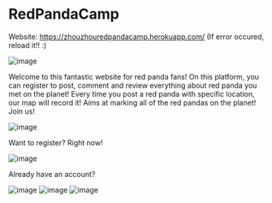# RedPandaCamp

Website: https://zhouzhouredpandacamp.herokuapp.com/
(If error occured, reload it!! :)

![image](https://user-images.githubusercontent.com/36254120/163080957-45f5e162-cb85-47fe-8088-2816e756ddfe.png)


Welcome to this fantastic website for red panda fans! On this platform, you can register to post, comment and review everything about red panda you met on the planet!
Every time you post a red panda with specific location, our map will record it!
Aims at marking all of the red pandas on the planet!
Join us!

![image](https://user-images.githubusercontent.com/36254120/163081198-b7c7da9e-87eb-4b38-a85f-9a4f2e6a2531.png)

Want to register? Right now!

![image](https://user-images.githubusercontent.com/36254120/163088175-eb6867e0-d298-47ba-938c-8b7beb661042.png)

Already have an account?

![image](https://user-images.githubusercontent.com/36254120/163088260-af25a8d1-b5f8-4807-bd23-7d4661941cc2.png)
![image](https://user-images.githubusercontent.com/36254120/163088399-3148d136-fc40-47d5-ba4f-927a95ab5913.png)
![image](https://user-images.githubusercontent.com/36254120/163088375-412ba03b-5535-4f44-854c-2de641cbaf3a.png)




